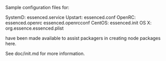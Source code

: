 Sample configuration files for:

SystemD: essenced.service
Upstart: essenced.conf
OpenRC:  essenced.openrc
         essenced.openrcconf
CentOS:  essenced.init
OS X:    org.essence.essenced.plist

have been made available to assist packagers in creating node packages here.

See doc/init.md for more information.
